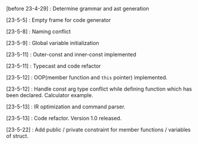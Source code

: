 [before 23-4-29] : Determine grammar and ast generation

[23-5-5] : Empty frame for code generator

[23-5-8] : Naming conflict

[23-5-9] : Global variable initialization

[23-5-11] : Outer-const and inner-const implemented

[23-5-11] : Typecast and code refactor

[23-5-12] : OOP(member function and `this` pointer) implemented.

[23-5-12] : Handle const arg type conflict while defining function which has been declared. Calculator example.

[23-5-13] : IR optimization and command parser.

[23-5-13] : Code refactor. Version 1.0 released.

[23-5-22] : Add public / private constraint for member functions / variables of struct.
